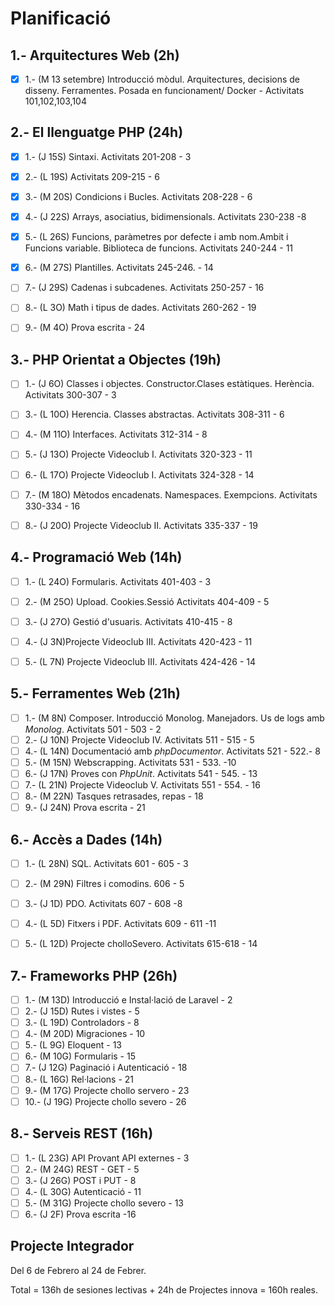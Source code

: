 # Planificació

## 1.- Arquitectures Web (2h)

- [X] 1.- (M 13 setembre) Introducció mòdul. Arquitectures, decisions de disseny. Ferramentes. Posada en funcionament/ Docker - Activitats 101,102,103,104


## 2.- El llenguatge PHP (24h)

- [X] 1.- (J 15S) Sintaxi. Activitats 201-208 - 3
- [X] 2.- (L 19S) Activitats 209-215 - 6 
- [X] 3.- (M 20S) Condicions i Bucles. Activitats 208-228 - 6
- [X] 4.- (J 22S) Arrays, asociatius, bidimensionals. Activitats 230-238 -8
- [X] 5.- (L 26S) Funcions, paràmetres por defecte i amb nom.Ambit i Funcions variable. Biblioteca de funcions. Activitats 240-244 - 11
- [X] 6.- (M 27S) Plantilles. Activitats 245-246. - 14
- [ ] 7.- (J 29S) Cadenas i subcadenes. Activitats 250-257 - 16
- [ ] 8.- (L 3O) Math i tipus de dades. Activitats 260-262 - 19
- [ ] 9.- (M 4O) Prova escrita - 24


## 3.- PHP Orientat a Objectes (19h)

- [ ] 1.- (J 6O) Classes i objectes. Constructor.Clases estàtiques. Herència. Activitats 300-307 - 3
- [ ] 3.- (L 10O) Herencia. Classes abstractas. Activitats 308-311 - 6
- [ ] 4.- (M 11O) Interfaces. Activitats 312-314 - 8
- [ ] 5.- (J 13O) Projecte Videoclub I. Activitats 320-323 - 11
- [ ] 6.- (L 17O) Projecte Videoclub I. Activitats 324-328 - 14
- [ ] 7.- (M 18O) Mètodos encadenats. Namespaces. Exempcions. Activitats 330-334  - 16
- [ ] 8.- (J 20O) Projecte Videoclub II. Activitats 335-337 - 19


## 4.- Programació Web (14h)

- [ ] 1.- (L 24O) Formularis. Activitats 401-403 - 3
- [ ] 2.- (M 25O) Upload. Cookies.Sessió Activitats 404-409 - 5
- [ ] 3.- (J 27O) Gestió d'usuaris. Activitats 410-415 - 8
- [ ] 4.- (J 3N)Projecte Videoclub III. Activitats 420-423 - 11 
- [ ] 5.- (L 7N) Projecte Videoclub III. Activitats 424-426 - 14


## 5.- Ferramentes Web (21h)

- [ ] 1.- (M 8N) Composer. Introducció Monolog.  Manejadors. Us de logs amb *Monolog*. Activitats 501 - 503 - 2
- [ ] 2.- (J 10N) Projecte Videoclub IV. Activitats 511 - 515 - 5
- [ ] 4.- (L 14N) Documentació amb *phpDocumentor*. Activitats 521 - 522.- 8
- [ ] 5.- (M 15N) Webscrapping. Activitats 531 - 533. -10
- [ ] 6.- (J 17N) Proves con *PhpUnit*. Activitats 541 - 545. - 13 
- [ ] 7.- (L 21N) Projecte Videoclub V. Activitats 551 - 554. - 16
- [ ] 8.- (M 22N) Tasques retrasades, repas - 18
- [ ] 9.- (J 24N) Prova escrita - 21

## 6.- Accès a Dades (14h)

- [ ] 1.- (L 28N) SQL. Activitats 601 - 605 - 3
- [ ] 2.- (M 29N) Filtres i comodins. 606 - 5
- [ ] 3.- (J 1D) PDO. Activitats 607 - 608 -8
- [ ] 4.- (L 5D) Fitxers i PDF. Activitats 609 - 611 -11
- [ ] 5.- (L 12D) Projecte cholloSevero. Activitats 615-618 - 14


## 7.- Frameworks PHP (26h)

- [ ] 1.- (M 13D) Introducció e Instal·lació de Laravel - 2 
- [ ] 2.- (J 15D) Rutes i vistes - 5
- [ ] 3.- (L 19D) Controladors - 8
- [ ] 4.- (M 20D) Migraciones - 10
- [ ] 5.- (L 9G) Eloquent - 13 
- [ ] 6.- (M 10G) Formularis - 15 
- [ ] 7.- (J 12G) Paginació i Autenticació - 18  
- [ ] 8.- (L 16G) Rel·lacions - 21 
- [ ] 9.- (M 17G) Projecte chollo servero - 23
- [ ] 10.- (J 19G) Projecte chollo severo - 26

## 8.- Serveis REST (16h)

- [ ] 1.- (L 23G) API Provant API externes  - 3
- [ ] 2.- (M 24G) REST - GET  - 5
- [ ] 3.- (J 26G) POST i PUT - 8
- [ ] 4.- (L 30G) Autenticació - 11 
- [ ] 5.- (M 31G) Projecte chollo severo - 13 
- [ ] 6.- (J 2F) Prova escrita -16

## Projecte Integrador

Del 6 de Febrero al 24 de Febrer.

Total = 136h de sesiones lectivas + 24h de Projectes innova = 160h reales.
